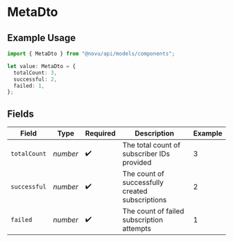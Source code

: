 # MetaDto

## Example Usage

```typescript
import { MetaDto } from "@novu/api/models/components";

let value: MetaDto = {
  totalCount: 3,
  successful: 2,
  failed: 1,
};
```

## Fields

| Field                                           | Type                                            | Required                                        | Description                                     | Example                                         |
| ----------------------------------------------- | ----------------------------------------------- | ----------------------------------------------- | ----------------------------------------------- | ----------------------------------------------- |
| `totalCount`                                    | *number*                                        | :heavy_check_mark:                              | The total count of subscriber IDs provided      | 3                                               |
| `successful`                                    | *number*                                        | :heavy_check_mark:                              | The count of successfully created subscriptions | 2                                               |
| `failed`                                        | *number*                                        | :heavy_check_mark:                              | The count of failed subscription attempts       | 1                                               |